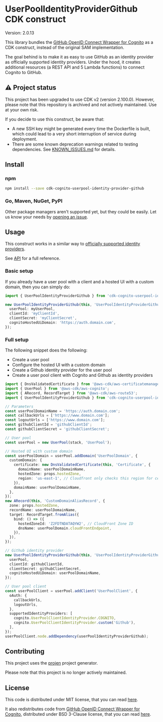 # UserPoolIdentityProviderGithub CDK construct

Version: 2.0.13

This library bundles the [GitHub OpenID Connect Wrapper for Cognito](https://github.com/TimothyJones/github-cognito-openid-wrapper) as a CDK construct, instead of the original SAM implementation.

The goal behind is to make it as easy to use GitHub as an identity provider as officially supported identity providers. Under the hood, it creates additional resources (a REST API and 5 Lambda functions) to connect Cognito to GitHub.

## ⚠️ Project status

This project has been upgraded to use CDK v2 (version 2.100.0). However, please note that this repository is archived and not actively maintained. Use at your own risk.

If you decide to use this construct, be aware that:
- A new SSH key might be generated every time the Dockerfile is built, which could lead to a very short interruption of service during deployment.
- There are some known deprecation warnings related to testing dependencies. See [KNOWN_ISSUES.md](./KNOWN_ISSUES.md) for details.

## Install

### npm

```bash
npm install --save cdk-cognito-userpool-identity-provider-github
```

### Go, Maven, NuGet, PyPI

Other package managers aren't supported yet, but they could be easily. Let us know your needs by [opening an issue](https://github.com/scenario-labs/cdk-cognito-userpool-identity-provider-github/issues/new).

## Usage

This construct works in a similar way to [officially supported identity providers](https://docs.aws.amazon.com/cdk/api/latest/docs/aws-cognito-readme.html#identity-providers).

See [API](./API.md) for a full reference.

### Basic setup

If you already have a user pool with a client and a hosted UI with a custom domain, then you can simply do:

```ts
import { UserPoolIdentityProviderGithub } from 'cdk-cognito-userpool-identity-provider-github';

new UserPoolIdentityProviderGithub(this, 'UserPoolIdentityProviderGithub', {
  userPool: myUserPool,
  clientId: 'myClientId',
  clientSecret: 'myClientSecret',
  cognitoHostedUiDomain: 'https://auth.domain.com',
});
```

### Full setup

The following snippet does the following:
- Create a user pool
- Configure the hosted UI with a custom domain
- Create a Github identity provider for the user pool
- Create a user pool client with Cognito and Github as identity providers

```ts
import { DnsValidatedCertificate } from '@aws-cdk/aws-certificatemanager';
import { UserPool } from '@aws-cdk/aws-cognito';
import { ARecord, RecordTarget } from '@aws-cdk/aws-route53';
import { UserPoolIdentityProviderGithub } from 'cdk-cognito-userpool-identity-provider-github';

// Parameters
const userPoolDomainName = 'https://auth.domain.com';
const callbackUrls = ['https://www.domain.com'];
const logoutUrls = ['https://www.domain.com'];
const githubClientId = 'githubClientId';
const githubClientSecret = 'githubClientSecret';

// User pool
const userPool = new UserPool(stack, 'UserPool');

// Hosted UI with custom domain
const userPoolDomain = userPool.addDomain('UserPoolDomain', {
  customDomain: {
    certificate: new DnsValidatedCertificate(this, 'Certificate', {
      domainName: userPoolDomainName,
      hostedZone: props.hostedZone,
      region: 'us-east-1', // Cloudfront only checks this region for certificates.
    }),
    domainName: userPoolDomainName,
  },
});
new ARecord(this, 'CustomDomainAliasRecord', {
  zone: props.hostedZone,
  recordName: userPoolDomainName,
  target: RecordTarget.fromAlias({
    bind: () => ({
      hostedZoneId: 'Z2FDTNDATAQYW2', // CloudFront Zone ID
      dnsName: userPoolDomain.cloudFrontEndpoint,
    }),
  }),
});

// Github identity provider
new UserPoolIdentityProviderGithub(this, 'UserPoolIdentityProviderGithub', {
  userPool,
  clientId: githubClientId,
  clientSecret: githubClientSecret,
  cognitoHostedUiDomain: userPoolDomainName,
});

// User pool client
const userPoolClient = userPool.addClient('UserPoolClient', {
  oAuth: {
    callbackUrls,
    logoutUrls,
  },
  supportedIdentityProviders: [
    cognito.UserPoolClientIdentityProvider.COGNITO,
    cognito.UserPoolClientIdentityProvider.custom('Github'),
  ],
});
userPoolClient.node.addDependency(userPoolIdentityProviderGithub);
```

## Contributing

This project uses the [projen](https://github.com/projen/projen) project generator. 

Please note that this project is no longer actively maintained.

## License

This code is distributed under MIT license, that you can read [here](./LICENSE).

It also redistributes code from [GitHub OpenID Connect Wrapper for Cognito](https://github.com/TimothyJones/github-cognito-openid-wrapper), distributed under BSD 3-Clause license, that you can read [here](https://github.com/TimothyJones/github-cognito-openid-wrapper/blob/master/LICENSE).
